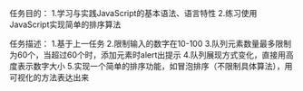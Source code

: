 ﻿任务目的：
	1.学习与实践JavaScript的基本语法、语言特性
	2.练习使用JavaScript实现简单的排序算法

任务描述：
	1.基于上一任务
	2.限制输入的数字在10-100
	3.队列元素数量最多限制为60个，当超过60个时，添加元素时alert出提示
	4.队列展现方式变化，直接用高度表示数字大小
	5.实现一个简单的排序功能，如冒泡排序（不限制具体算法），用可视化的方法表达出来